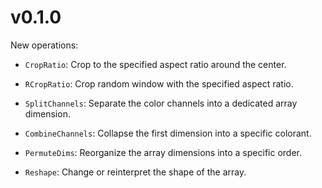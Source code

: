 # v0.1.0

New operations:

- `CropRatio`: Crop to the specified aspect ratio around the center.

- `RCropRatio`: Crop random window with the specified aspect ratio.

- `SplitChannels`: Separate the color channels into a dedicated array dimension.

- `CombineChannels`: Collapse the first dimension into a specific colorant.

- `PermuteDims`: Reorganize the array dimensions into a specific order.

- `Reshape`: Change or reinterpret the shape of the array.
